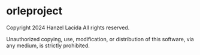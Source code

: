 # orleproject

Copyright 2024 Hanzel Lacida
All rights reserved. 

Unauthorized copying, use, modification, or distribution of this software, via any medium, is strictly prohibited.
